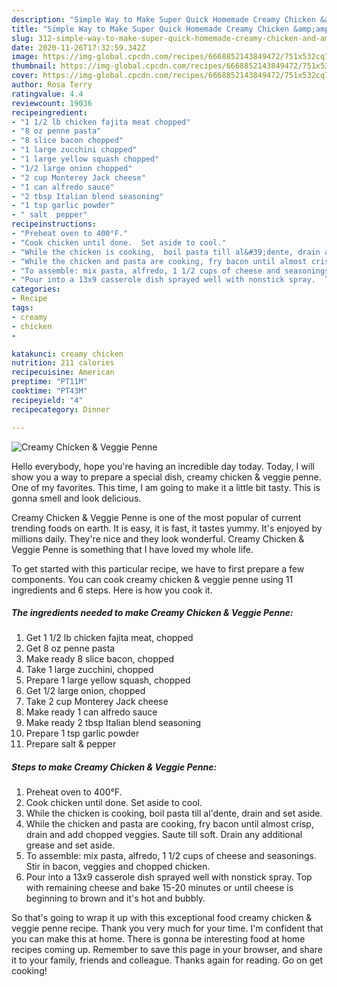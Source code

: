```yaml
---
description: "Simple Way to Make Super Quick Homemade Creamy Chicken &amp;amp; Veggie Penne"
title: "Simple Way to Make Super Quick Homemade Creamy Chicken &amp;amp; Veggie Penne"
slug: 312-simple-way-to-make-super-quick-homemade-creamy-chicken-and-amp-veggie-penne
date: 2020-11-26T17:32:59.342Z
image: https://img-global.cpcdn.com/recipes/6668852143849472/751x532cq70/creamy-chicken-veggie-penne-recipe-main-photo.jpg
thumbnail: https://img-global.cpcdn.com/recipes/6668852143849472/751x532cq70/creamy-chicken-veggie-penne-recipe-main-photo.jpg
cover: https://img-global.cpcdn.com/recipes/6668852143849472/751x532cq70/creamy-chicken-veggie-penne-recipe-main-photo.jpg
author: Rosa Terry
ratingvalue: 4.4
reviewcount: 19036
recipeingredient:
- "1 1/2 lb chicken fajita meat chopped"
- "8 oz penne pasta"
- "8 slice bacon chopped"
- "1 large zucchini chopped"
- "1 large yellow squash chopped"
- "1/2 large onion chopped"
- "2 cup Monterey Jack cheese"
- "1 can alfredo sauce"
- "2 tbsp Italian blend seasoning"
- "1 tsp garlic powder"
- " salt  pepper"
recipeinstructions:
- "Preheat oven to 400°F."
- "Cook chicken until done.  Set aside to cool."
- "While the chicken is cooking,  boil pasta till al&#39;dente, drain and set aside."
- "While the chicken and pasta are cooking, fry bacon until almost crisp, drain and add chopped veggies.  Saute till soft.  Drain any additional grease and set aside."
- "To assemble: mix pasta, alfredo, 1 1/2 cups of cheese and seasonings.  Stir in bacon, veggies and chopped chicken."
- "Pour into a 13x9 casserole dish sprayed well with nonstick spray.  Top with remaining cheese and bake 15-20 minutes or until cheese is beginning to brown and it&#39;s hot and bubbly."
categories:
- Recipe
tags:
- creamy
- chicken
- 

katakunci: creamy chicken  
nutrition: 211 calories
recipecuisine: American
preptime: "PT11M"
cooktime: "PT43M"
recipeyield: "4"
recipecategory: Dinner

---
```



![Creamy Chicken &amp; Veggie Penne](https://img-global.cpcdn.com/recipes/6668852143849472/751x532cq70/creamy-chicken-veggie-penne-recipe-main-photo.jpg)

Hello everybody, hope you're having an incredible day today. Today, I will show you a way to prepare a special dish, creamy chicken &amp; veggie penne. One of my favorites. This time, I am going to make it a little bit tasty. This is gonna smell and look delicious.



Creamy Chicken &amp; Veggie Penne is one of the most popular of current trending foods on earth. It is easy, it is fast, it tastes yummy. It's enjoyed by millions daily. They're nice and they look wonderful. Creamy Chicken &amp; Veggie Penne is something that I have loved my whole life.


To get started with this particular recipe, we have to first prepare a few components. You can cook creamy chicken &amp; veggie penne using 11 ingredients and 6 steps. Here is how you cook it.

<!--inarticleads1-->

##### The ingredients needed to make Creamy Chicken &amp; Veggie Penne:

1. Get 1 1/2 lb chicken fajita meat, chopped
1. Get 8 oz penne pasta
1. Make ready 8 slice bacon, chopped
1. Take 1 large zucchini, chopped
1. Prepare 1 large yellow squash, chopped
1. Get 1/2 large onion, chopped
1. Take 2 cup Monterey Jack cheese
1. Make ready 1 can alfredo sauce
1. Make ready 2 tbsp Italian blend seasoning
1. Prepare 1 tsp garlic powder
1. Prepare  salt &amp; pepper




<!--inarticleads2-->

##### Steps to make Creamy Chicken &amp; Veggie Penne:

1. Preheat oven to 400°F.
1. Cook chicken until done.  Set aside to cool.
1. While the chicken is cooking,  boil pasta till al&#39;dente, drain and set aside.
1. While the chicken and pasta are cooking, fry bacon until almost crisp, drain and add chopped veggies.  Saute till soft.  Drain any additional grease and set aside.
1. To assemble: mix pasta, alfredo, 1 1/2 cups of cheese and seasonings.  Stir in bacon, veggies and chopped chicken.
1. Pour into a 13x9 casserole dish sprayed well with nonstick spray.  Top with remaining cheese and bake 15-20 minutes or until cheese is beginning to brown and it&#39;s hot and bubbly.




So that's going to wrap it up with this exceptional food creamy chicken &amp; veggie penne recipe. Thank you very much for your time. I'm confident that you can make this at home. There is gonna be interesting food at home recipes coming up. Remember to save this page in your browser, and share it to your family, friends and colleague. Thanks again for reading. Go on get cooking!
